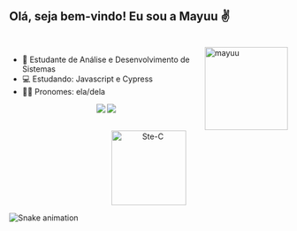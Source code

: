 ## Olá, seja bem-vindo! Eu sou a Mayuu ✌️

<div style="display: inline_block"><br>
<a href="https://picrew.me/image_maker/338224" target="_blank"><img align="right" alt="mayuu" height="150" width="150" src="https://i.ibb.co/DM2sz8w/avatar2-gif.gif" target="_blank"></a>
</div>

- 📖 Estudante de Análise e Desenvolvimento de Sistemas
- 💻 Estudando: Javascript e Cypress
- 🧚‍♀️ Pronomes: ela/dela

<div align = "center">
<a href="https://www.linkedin.com/in/yuu-minew/" target="_blank"><img src="https://img.shields.io/badge/LinkedIn-0077B5?style=for-the-badge&logo=linkedin&logoColor=white" target="_blank"></a>
<a href="https://www.instagram.com/yuu.minew/" target="_blank"><img src="https://img.shields.io/badge/Instagram-E4405F?style=for-the-badge&logo=instagram&logoColor=white" target="_blank"></a>
</div>

##
<div align="center"> 
<a href = "https://nadei.42sp.org.br/%22%3E"><img align="center" alt="Ste-C" height="135" width="135" src="https://nadei.42sp.org.br/img/InsigneaP3.png" target="_blank"></a> 
</div>

![Snake animation](https://github.com/yuu-minew/yuu-minew/blob/output/github-contribution-grid-snake.svg)
